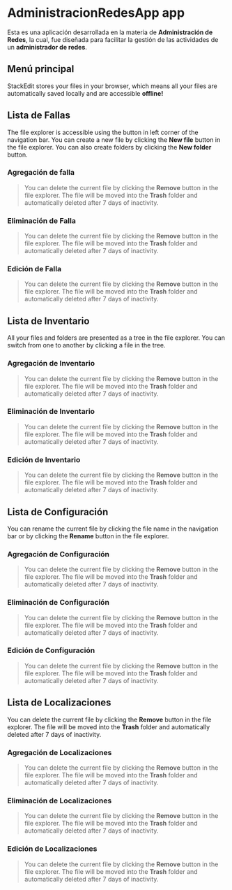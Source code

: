 # AdministracionRedesApp app

Esta es una aplicación desarrollada en la materia de **Administración de Redes**, la cual, fue diseñada para facilitar la gestión de las actividades de un **administrador de redes**.


## Menú principal

StackEdit stores your files in your browser, which means all your files are automatically saved locally and are accessible **offline!**

## Lista de Fallas

The file explorer is accessible using the button in left corner of the navigation bar. You can create a new file by clicking the **New file** button in the file explorer. You can also create folders by clicking the **New folder** button.

### Agregación de falla

> You can delete the current file by clicking the **Remove** button in the file explorer. The file will be moved into the **Trash** folder and automatically deleted after 7 days of inactivity.

### Eliminación de Falla

> You can delete the current file by clicking the **Remove** button in the file explorer. The file will be moved into the **Trash** folder and automatically deleted after 7 days of inactivity.

### Edición de Falla

> You can delete the current file by clicking the **Remove** button in the file explorer. The file will be moved into the **Trash** folder and automatically deleted after 7 days of inactivity.



## Lista de Inventario

All your files and folders are presented as a tree in the file explorer. You can switch from one to another by clicking a file in the tree.

### Agregación de Inventario

> You can delete the current file by clicking the **Remove** button in the file explorer. The file will be moved into the **Trash** folder and automatically deleted after 7 days of inactivity.

### Eliminación de Inventario

> You can delete the current file by clicking the **Remove** button in the file explorer. The file will be moved into the **Trash** folder and automatically deleted after 7 days of inactivity.

### Edición de Inventario

> You can delete the current file by clicking the **Remove** button in the file explorer. The file will be moved into the **Trash** folder and automatically deleted after 7 days of inactivity.

## Lista de Configuración

You can rename the current file by clicking the file name in the navigation bar or by clicking the **Rename** button in the file explorer.

### Agregación de Configuración

> You can delete the current file by clicking the **Remove** button in the file explorer. The file will be moved into the **Trash** folder and automatically deleted after 7 days of inactivity.

### Eliminación de Configuración

> You can delete the current file by clicking the **Remove** button in the file explorer. The file will be moved into the **Trash** folder and automatically deleted after 7 days of inactivity.

### Edición de Configuración

> You can delete the current file by clicking the **Remove** button in the file explorer. The file will be moved into the **Trash** folder and automatically deleted after 7 days of inactivity.

## Lista de Localizaciones

You can delete the current file by clicking the **Remove** button in the file explorer. The file will be moved into the **Trash** folder and automatically deleted after 7 days of inactivity.

### Agregación de Localizaciones

> You can delete the current file by clicking the **Remove** button in the file explorer. The file will be moved into the **Trash** folder and automatically deleted after 7 days of inactivity.

### Eliminación de Localizaciones

> You can delete the current file by clicking the **Remove** button in the file explorer. The file will be moved into the **Trash** folder and automatically deleted after 7 days of inactivity.

### Edición de Localizaciones

> You can delete the current file by clicking the **Remove** button in the file explorer. The file will be moved into the **Trash** folder and automatically deleted after 7 days of inactivity.

